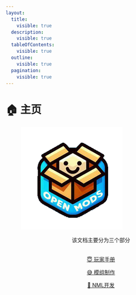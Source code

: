 ```yaml
---
layout:
  title:
    visible: true
  description:
    visible: true
  tableOfContents:
    visible: true
  outline:
    visible: true
  pagination:
    visible: true
---
```


# 🏠 主页

<figure><img src=".gitbook/assets/WBOM-logo2.png" alt=""><figcaption></figcaption></figure>

<center>
该文档主要分为三个部分
<br><br>

 [😇 玩家手册](./PlayerDoc/Install.md)

 [😅 模组制作](./Tutorial/Start.md)

 [🚗 NML开发](./NMLDev/Start.md)

</center>